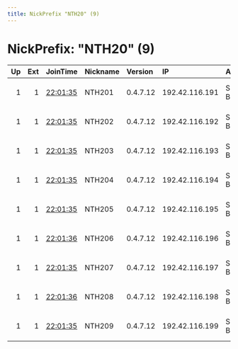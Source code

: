 ```yaml
---
title: NickPrefix "NTH20" (9)
---
```


# NickPrefix: "NTH20" (9)

|   Up |   Ext | JoinTime                                                                                              | Nickname   | Version   | IP             | AS        | CC   |   ORp |   Dirp | OS   | Contact                            |   eFamMembers |
|-----:|------:|:------------------------------------------------------------------------------------------------------|:-----------|:----------|:---------------|:----------|:-----|------:|-------:|:-----|:-----------------------------------|--------------:|
|    1 |     1 | [22:01:35](https://nusenu.github.io/OrNetStats/w/relay/15C22735C0EF99F283BB3363EA693D41F417252C.html) | NTH201     | 0.4.7.12  | 192.42.116.191 | SURF B.V. | nl   |  9001 |      0 | BSD  | email:mail nothingtohide.nl url:no |            86 |
|    1 |     1 | [22:01:35](https://nusenu.github.io/OrNetStats/w/relay/1E20B29E42A254193DE7D392C6075A3FA554E747.html) | NTH202     | 0.4.7.12  | 192.42.116.192 | SURF B.V. | nl   |  9001 |      0 | BSD  | email:mail nothingtohide.nl url:no |            86 |
|    1 |     1 | [22:01:35](https://nusenu.github.io/OrNetStats/w/relay/3EDB453A4D53F74FACC4F06682337E766C8C3B72.html) | NTH203     | 0.4.7.12  | 192.42.116.193 | SURF B.V. | nl   |  9001 |      0 | BSD  | email:mail nothingtohide.nl url:no |            86 |
|    1 |     1 | [22:01:35](https://nusenu.github.io/OrNetStats/w/relay/19A65048A97721E4C0FCF5040BE4D600D2EC07E8.html) | NTH204     | 0.4.7.12  | 192.42.116.194 | SURF B.V. | nl   |  9001 |      0 | BSD  | email:mail nothingtohide.nl url:no |            86 |
|    1 |     1 | [22:01:35](https://nusenu.github.io/OrNetStats/w/relay/2F04FCC6C42150F27C85AB38CBD12C74CF47C962.html) | NTH205     | 0.4.7.12  | 192.42.116.195 | SURF B.V. | nl   |  9001 |      0 | BSD  | email:mail nothingtohide.nl url:no |            86 |
|    1 |     1 | [22:01:36](https://nusenu.github.io/OrNetStats/w/relay/6C6A2EF28972429F27432B2F6D4D04C5FC68104F.html) | NTH206     | 0.4.7.12  | 192.42.116.196 | SURF B.V. | nl   |  9001 |      0 | BSD  | email:mail nothingtohide.nl url:no |            86 |
|    1 |     1 | [22:01:35](https://nusenu.github.io/OrNetStats/w/relay/470B54F5AA28A0E0310B8B8DA36B33CDB851ECD7.html) | NTH207     | 0.4.7.12  | 192.42.116.197 | SURF B.V. | nl   |  9001 |      0 | BSD  | email:mail nothingtohide.nl url:no |            86 |
|    1 |     1 | [22:01:36](https://nusenu.github.io/OrNetStats/w/relay/5277852F74A6ED513255FC77BEECB41391966B89.html) | NTH208     | 0.4.7.12  | 192.42.116.198 | SURF B.V. | nl   |  9001 |      0 | BSD  | email:mail nothingtohide.nl url:no |            86 |
|    1 |     1 | [22:01:35](https://nusenu.github.io/OrNetStats/w/relay/DA78CA7A09B084852194A70249707A15D5693B4C.html) | NTH209     | 0.4.7.12  | 192.42.116.199 | SURF B.V. | nl   |  9001 |      0 | BSD  | email:mail nothingtohide.nl url:no |            86 |
